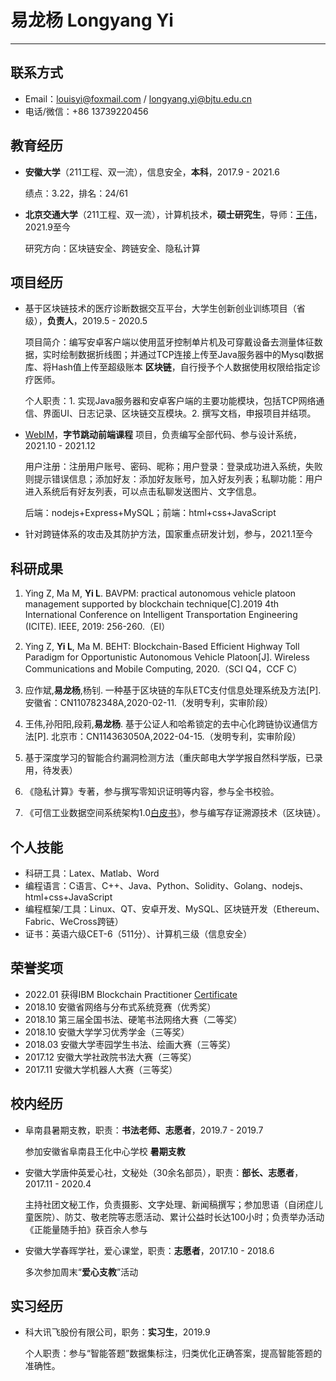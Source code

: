 # 易龙杨 Longyang Yi

---

## 联系方式

- Email：louisyi@foxmail.com / longyang.yi@bjtu.edu.cn
- 电话/微信：+86 13739220456

## 教育经历

- __安徽大学__（211工程、双一流），信息安全，__本科__，2017.9 - 2021.6

  绩点：3.22，排名：24/61

- __北京交通大学__（211工程、双一流），计算机技术，__硕士研究生__，导师：[王伟](http://infosec.bjtu.edu.cn/wangwei/)，2021.9至今

  研究方向：区块链安全、跨链安全、隐私计算

## 项目经历

- 基于区块链技术的医疗诊断数据交互平台，大学生创新创业训练项目（省级），__负责人__，2019.5 - 2020.5

  项目简介：编写安卓客户端以使用蓝牙控制单片机及可穿戴设备去测量体征数据，实时绘制数据折线图；并通过TCP连接上传至Java服务器中的Mysql数据库、将Hash值上传至超级账本 __区块链__，自行授予个人数据使用权限给指定诊疗医师。

  个人职责：1. 实现Java服务器和安卓客户端的主要功能模块，包括TCP网络通信、界面UI、日志记录、区块链交互模块。2. 撰写文档，申报项目并结项。

- [WebIM](https://github.com/longyangyi/WebIM)，__字节跳动前端课程__ 项目，负责编写全部代码、参与设计系统，2021.10 - 2021.12

  用户注册：注册用户账号、密码、昵称；用户登录：登录成功进入系统，失败则提示错误信息；添加好友：添加好友账号，加入好友列表；私聊功能：用户进入系统后有好友列表，可以点击私聊发送图片、文字信息。
  
  后端：nodejs+Express+MySQL；前端：html+css+JavaScript


- 针对跨链体系的攻击及其防护方法，国家重点研发计划，参与，2021.1至今


## 科研成果

1. Ying Z, Ma M, __Yi L__. BAVPM: practical autonomous vehicle platoon management supported by blockchain technique[C].2019 4th International Conference on Intelligent Transportation Engineering (ICITE). IEEE, 2019: 256-260.（EI）

2. Ying Z, __Yi L__, Ma M. BEHT: Blockchain-Based Efficient Highway Toll Paradigm for Opportunistic Autonomous Vehicle Platoon[J]. Wireless Communications and Mobile Computing, 2020.（SCI Q4，CCF C）

3. 应作斌,__易龙杨__,杨钊. 一种基于区块链的车队ETC支付信息处理系统及方法[P]. 安徽省：CN110782348A,2020-02-11.（发明专利，实审阶段）

4. 王伟,孙阳阳,段莉,__易龙杨__. 基于公证人和哈希锁定的去中心化跨链协议通信方法[P]. 北京市：CN114363050A,2022-04-15.（发明专利，实审阶段）

5. 基于深度学习的智能合约漏洞检测方法（重庆邮电大学学报自然科学版，已录用，待发表）

6. 《隐私计算》专著，参与撰写零知识证明等内容，参与全书校验。

7. 《可信工业数据空间系统架构1.0[白皮书](http://www.caict.ac.cn/kxyj/qwfb/ztbg/202201/P020220125561909082218.pdf)》，参与编写存证溯源技术（区块链）。


## 个人技能

- 科研工具：Latex、Matlab、Word
- 编程语言：C语言、C++、Java、Python、Solidity、Golang、nodejs、html+css+JavaScript
- 编程框架/工具：Linux、QT、安卓开发、MySQL、区块链开发（Ethereum、Fabric、WeCross跨链）
- 证书：英语六级CET-6（511分）、计算机三级（信息安全）

## 荣誉奖项

- 2022.01 获得IBM Blockchain Practitioner [Certificate](https://www.credly.com/badges/04cc780a-883c-4e5b-a78d-ff0a9c074c2c/print)
- 2018.10 安徽省网络与分布式系统竞赛（优秀奖）
- 2018.10 第三届全国书法、硬笔书法网络大赛（二等奖）
- 2018.10 安徽大学学习优秀学金（三等奖）
- 2018.03 安徽大学枣园学生书法、绘画大赛（三等奖）
- 2017.12 安徽大学社政院书法大赛（三等奖）
- 2017.11 安徽大学机器人大赛（三等奖）

## 校内经历

- 阜南县暑期支教，职责：__书法老师、志愿者__，2019.7 - 2019.7

  参加安徽省阜南县王化中心学校 __暑期支教__

- 安徽大学唐仲英爱心社，文秘处（30余名部员），职责：__部长、志愿者__，2017.11 - 2020.4

  主持社团文秘工作，负责摄影、文字处理、新闻稿撰写；参加思语（自闭症儿童医院）、防艾、敬老院等志愿活动、累计公益时长达100小时；负责举办活动《正能量随手拍》获百余人参与

- 安徽大学春晖学社，爱心课堂，职责：__志愿者__，2017.10 - 2018.6

  多次参加周末“__爱心支教__”活动

## 实习经历

- 科大讯飞股份有限公司，职务：__实习生__，2019.9

  个人职责：参与“智能答题”数据集标注，归类优化正确答案，提高智能答题的准确性。

